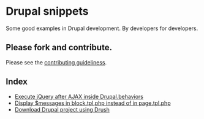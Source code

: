 Drupal snippets
=======================

Some good examples in Drupal development. By developers for developers.

## Please fork and contribute.

Please see the [contributing guideliness](https://github.com/geraldvillorente/drupal-example-snippets/blob/master/CONTRIBUTING.md).

Index
-----

* [Execute jQuery after AJAX inside Drupal.behaviors](https://github.com/geraldvillorente/drupal-example-snippets/blob/master/example_jquery_after_ajax_drupal_behaviors.md)
* [Display $messages in block.tpl.php instead of in page.tpl.php](https://github.com/geraldvillorente/drupal-example-snippets/blob/master/example_display_messages_in_block.md)
* [Download Drupal project using Drush](https://github.com/geraldvillorente/drupal-example-snippets/blob/master/example_download_drupal_project_using_drush.md)
